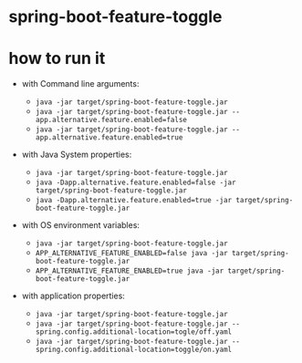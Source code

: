 # spring-boot-feature-toggle

# how to run it

- with Command line arguments:

  - `java -jar target/spring-boot-feature-toggle.jar`
  - `java -jar target/spring-boot-feature-toggle.jar --app.alternative.feature.enabled=false`
  - `java -jar target/spring-boot-feature-toggle.jar --app.alternative.feature.enabled=true`

- with Java System properties:

  - `java -jar target/spring-boot-feature-toggle.jar`
  - `java -Dapp.alternative.feature.enabled=false -jar target/spring-boot-feature-toggle.jar`
  - `java -Dapp.alternative.feature.enabled=true -jar target/spring-boot-feature-toggle.jar`

- with OS environment variables:

  - `java -jar target/spring-boot-feature-toggle.jar`
  - `APP_ALTERNATIVE_FEATURE_ENABLED=false java -jar target/spring-boot-feature-toggle.jar`
  - `APP_ALTERNATIVE_FEATURE_ENABLED=true java -jar target/spring-boot-feature-toggle.jar`

- with application properties:
  - `java -jar target/spring-boot-feature-toggle.jar`
  - `java -jar target/spring-boot-feature-toggle.jar --spring.config.additional-location=togle/off.yaml`
  - `java -jar target/spring-boot-feature-toggle.jar --spring.config.additional-location=toggle/on.yaml`
